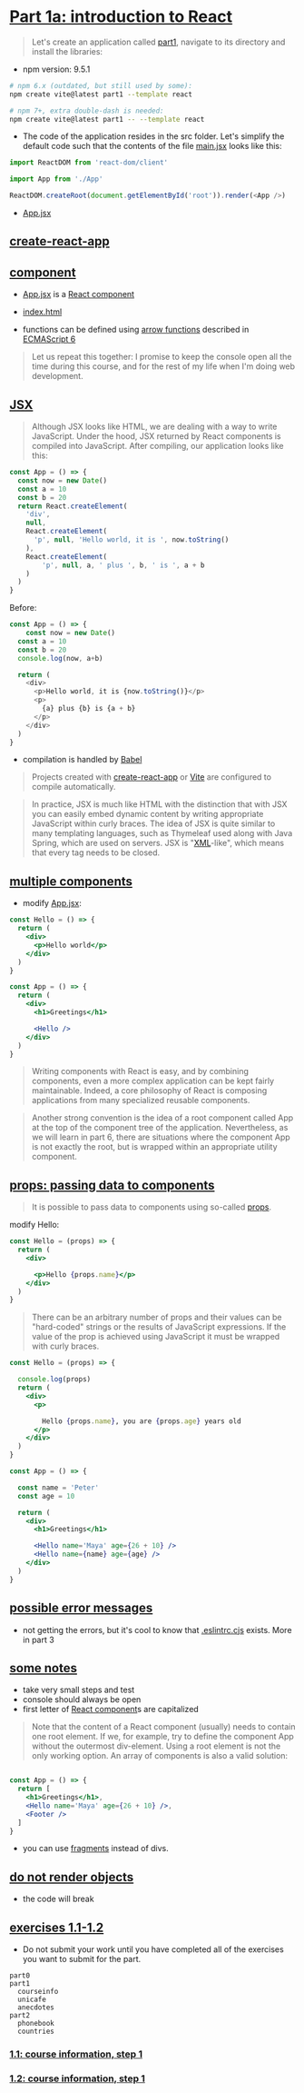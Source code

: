 # [Part 1a: introduction to React](https://fullstackopen.com/en/part1/introduction_to_react)



>Let's create an application called [part1](), navigate to its directory and install the libraries:


- npm version: 9.5.1

```bash
# npm 6.x (outdated, but still used by some):
npm create vite@latest part1 --template react

# npm 7+, extra double-dash is needed:
npm create vite@latest part1 -- --template react
```

- The code of the application resides in the src folder. Let's simplify the default code such that the contents of the file [main.jsx](./part1/src/main.jsx) looks like this:

```js
import ReactDOM from 'react-dom/client'

import App from './App'

ReactDOM.createRoot(document.getElementById('root')).render(<App />)
```

- [App.jsx](./part1/src/App.jsx)


## [create-react-app](https://fullstackopen.com/en/part1/introduction_to_react#create-react-app)

## [component](https://fullstackopen.com/en/part1/introduction_to_react#component)

- [App.jsx](./part1/src/App.jsx) is a [React component]

- [index.html](./part1/index.html)
- functions can be defined using [arrow functions] described in [ECMAScript 6]

>Let us repeat this together: I promise to keep the console open all the time during this course, and for the rest of my life when I'm doing web development.

## [JSX](https://fullstackopen.com/en/part1/introduction_to_react#jsx)

>Although JSX looks like HTML, we are dealing with a way to write JavaScript. Under the hood, JSX returned by React components is compiled into JavaScript. After compiling, our application looks like this:

```js
const App = () => {
  const now = new Date()
  const a = 10
  const b = 20
  return React.createElement(
    'div',
    null,
    React.createElement(
      'p', null, 'Hello world, it is ', now.toString()
    ),
    React.createElement(
        'p', null, a, ' plus ', b, ' is ', a + b
    )
  )
}
```

Before:

```js
const App = () => {
    const now = new Date()
  const a = 10
  const b = 20
  console.log(now, a+b)

  return (
    <div>
      <p>Hello world, it is {now.toString()}</p>
      <p>
        {a} plus {b} is {a + b}
      </p>
    </div>
  )
}
```

- compilation is handled by [Babel]

> Projects created with [create-react-app] or [Vite] are configured to compile automatically.


> In practice, JSX is much like HTML with the distinction that with JSX you can easily embed dynamic content by writing appropriate JavaScript within curly braces. The idea of JSX is quite similar to many templating languages, such as Thymeleaf used along with Java Spring, which are used on servers.
> JSX is "[XML]-like", which means that every tag needs to be closed. 


## [multiple components](https://fullstackopen.com/en/part1/introduction_to_react#multiple-components)

- modify [App.jsx](./part1/src/App.jsx):

```jsx
const Hello = () => {
  return (
    <div>
      <p>Hello world</p>
    </div>
  )
}

const App = () => {
  return (
    <div>
      <h1>Greetings</h1>

      <Hello />
    </div>
  )
}
```

>Writing components with React is easy, and by combining components, even a more complex application can be kept fairly maintainable. Indeed, a core philosophy of React is composing applications from many specialized reusable components.

>Another strong convention is the idea of a root component called App at the top of the component tree of the application. Nevertheless, as we will learn in part 6, there are situations where the component App is not exactly the root, but is wrapped within an appropriate utility component.


## [props: passing data to components](https://fullstackopen.com/en/part1/introduction_to_react#props-passing-data-to-components)

>It is possible to pass data to components using so-called [props].

modify Hello:

```jsx
const Hello = (props) => {
  return (
    <div>

      <p>Hello {props.name}</p>
    </div>
  )
}
```

>There can be an arbitrary number of props and their values can be "hard-coded" strings or the results of JavaScript expressions. If the value of the prop is achieved using JavaScript it must be wrapped with curly braces.

```jsx
const Hello = (props) => {

  console.log(props)
  return (
    <div>
      <p>

        Hello {props.name}, you are {props.age} years old
      </p>
    </div>
  )
}

const App = () => {

  const name = 'Peter'
  const age = 10

  return (
    <div>
      <h1>Greetings</h1>

      <Hello name='Maya' age={26 + 10} />
      <Hello name={name} age={age} />
    </div>
  )
}
```

## [possible error messages](https://fullstackopen.com/en/part1/introduction_to_react#possible-error-message)

- not getting the errors, but it's cool to know that [.eslintrc.cjs](./part1/.eslintrc.cjs) exists. More in part 3

## [some notes](https://fullstackopen.com/en/part1/introduction_to_react#some-notes)

- take very small steps and test
- console should always be open
- first letter of [React component]s are capitalized 

>Note that the content of a React component (usually) needs to contain one root element. If we, for example, try to define the component App without the outermost div-element. Using a root element is not the only working option. An array of components is also a valid solution:

```jsx

const App = () => {
  return [
    <h1>Greetings</h1>,
    <Hello name='Maya' age={26 + 10} />,
    <Footer />
  ]
}

```

- you can use [fragments] instead of divs.

## [do not render objects](https://fullstackopen.com/en/part1/introduction_to_react#do-not-render-objects)

- the code will break

## [exercises 1.1-1.2](https://fullstackopen.com/en/part1/introduction_to_react#exercises-1-1-1-2)

- Do not submit your work until you have completed all of the exercises you want to submit for the part.


```
part0
part1
  courseinfo
  unicafe
  anecdotes
part2
  phonebook
  countries
```

### [1.1: course information, step 1](./exercises/1_1course_info/README.md)
### [1.2: course information, step 1](./exercises/1_2course_info/README.md)

[React]: https://react.dev
[Vite]: https://vitejs.dev
[Vite default port]: https://vitejs.dev/config/server-options.html#server-port
[create-react-app]: https://github.com/facebook/create-react-app
[React component]: https://react.dev/learn/your-first-component
[arrow functions]: https://developer.mozilla.org/en-US/docs/Web/JavaScript/Reference/Functions/Arrow_functions
[ECMAScript 6]: http://es6-features.org/#Constants
[JSX]: https://react.dev/learn/writing-markup-with-jsx
[Babel]: https://babeljs.io/
[XML]: https://developer.mozilla.org/en-US/docs/Web/XML/XML_introduction
[props]: https://react.dev/learn/passing-props-to-a-component
[fragments]: https://react.dev/reference/react/Fragment
[example submission repository]: https://github.com/fullstack-hy2020/example-submission-repository